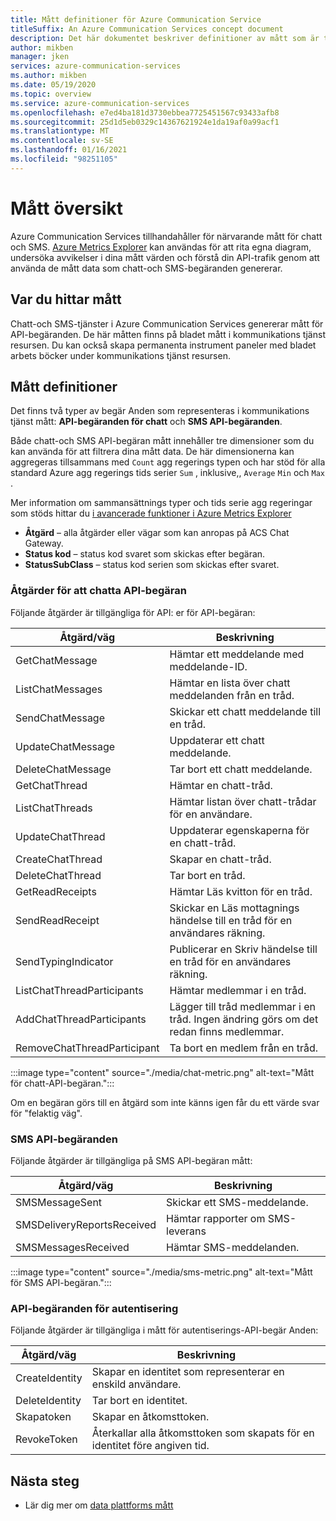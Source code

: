 ```yaml
---
title: Mått definitioner för Azure Communication Service
titleSuffix: An Azure Communication Services concept document
description: Det här dokumentet beskriver definitioner av mått som är tillgängliga i Azure Portal.
author: mikben
manager: jken
services: azure-communication-services
ms.author: mikben
ms.date: 05/19/2020
ms.topic: overview
ms.service: azure-communication-services
ms.openlocfilehash: e7ed4ba181d3730ebbea7725451567c93433afb8
ms.sourcegitcommit: 25d1d5eb0329c14367621924e1da19af0a99acf1
ms.translationtype: MT
ms.contentlocale: sv-SE
ms.lasthandoff: 01/16/2021
ms.locfileid: "98251105"
---
```

# <a name="metrics-overview"></a>Mått översikt

Azure Communication Services tillhandahåller för närvarande mått för chatt och SMS. [Azure Metrics Explorer](../../azure-monitor/platform/metrics-getting-started.md) kan användas för att rita egna diagram, undersöka avvikelser i dina mått värden och förstå din API-trafik genom att använda de mått data som chatt-och SMS-begäranden genererar.

## <a name="where-to-find-metrics"></a>Var du hittar mått

Chatt-och SMS-tjänster i Azure Communication Services genererar mått för API-begäranden. De här måtten finns på bladet mått i kommunikations tjänst resursen. Du kan också skapa permanenta instrument paneler med bladet arbets böcker under kommunikations tjänst resursen.

## <a name="metric-definitions"></a>Mått definitioner

Det finns två typer av begär Anden som representeras i kommunikations tjänst mått: **API-begäranden för chatt** och **SMS API-begäranden**.

Både chatt-och SMS API-begäran mått innehåller tre dimensioner som du kan använda för att filtrera dina mått data. De här dimensionerna kan aggregeras tillsammans med `Count` agg regerings typen och har stöd för alla standard Azure agg regerings tids serier `Sum` , inklusive,, `Average` `Min` och `Max` .

Mer information om sammansättnings typer och tids serie agg regeringar som stöds hittar du [i avancerade funktioner i Azure Metrics Explorer](../../azure-monitor/platform/metrics-charts.md#aggregation)

- **Åtgärd** – alla åtgärder eller vägar som kan anropas på ACS Chat Gateway.
- **Status kod** – status kod svaret som skickas efter begäran.
- **StatusSubClass** – status kod serien som skickas efter svaret. 


### <a name="chat-api-request-metric-operations"></a>Åtgärder för att chatta API-begäran

Följande åtgärder är tillgängliga för API: er för API-begäran:

| Åtgärd/väg    | Beskrivning                                                                                    |
| -------------------- | ---------------------------------------------------------------------------------------------- |
| GetChatMessage       | Hämtar ett meddelande med meddelande-ID. |
| ListChatMessages     | Hämtar en lista över chatt meddelanden från en tråd. |
| SendChatMessage      | Skickar ett chatt meddelande till en tråd. |
| UpdateChatMessage    | Uppdaterar ett chatt meddelande. |
| DeleteChatMessage    | Tar bort ett chatt meddelande. |
| GetChatThread        | Hämtar en chatt-tråd. |
| ListChatThreads      | Hämtar listan över chatt-trådar för en användare. |
| UpdateChatThread     | Uppdaterar egenskaperna för en chatt-tråd. |
| CreateChatThread     | Skapar en chatt-tråd. |
| DeleteChatThread     | Tar bort en tråd. |
| GetReadReceipts      | Hämtar Läs kvitton för en tråd. |
| SendReadReceipt      | Skickar en Läs mottagnings händelse till en tråd för en användares räkning. |
| SendTypingIndicator           | Publicerar en Skriv händelse till en tråd för en användares räkning. |
| ListChatThreadParticipants    | Hämtar medlemmar i en tråd. |
| AddChatThreadParticipants     | Lägger till tråd medlemmar i en tråd. Ingen ändring görs om det redan finns medlemmar. |
| RemoveChatThreadParticipant   | Ta bort en medlem från en tråd. |

:::image type="content" source="./media/chat-metric.png" alt-text="Mått för chatt-API-begäran.":::

Om en begäran görs till en åtgärd som inte känns igen får du ett värde svar för "felaktig väg".

### <a name="sms-api-requests"></a>SMS API-begäranden

Följande åtgärder är tillgängliga på SMS API-begäran mått:

| Åtgärd/väg    | Beskrivning                                                                                    |
| -------------------- | ---------------------------------------------------------------------------------------------- |
| SMSMessageSent       | Skickar ett SMS-meddelande. |
| SMSDeliveryReportsReceived     | Hämtar rapporter om SMS-leverans |
| SMSMessagesReceived      | Hämtar SMS-meddelanden. |


:::image type="content" source="./media/sms-metric.png" alt-text="Mått för SMS API-begäran.":::

### <a name="authentication-api-requests"></a>API-begäranden för autentisering

Följande åtgärder är tillgängliga i mått för autentiserings-API-begär Anden:

| Åtgärd/väg    | Beskrivning                                                                                    |
| -------------------- | ---------------------------------------------------------------------------------------------- |
| CreateIdentity       | Skapar en identitet som representerar en enskild användare. |
| DeleteIdentity       | Tar bort en identitet. |
| Skapatoken          | Skapar en åtkomsttoken. |
| RevokeToken          | Återkallar alla åtkomsttoken som skapats för en identitet före angiven tid. |

## <a name="next-steps"></a>Nästa steg

- Lär dig mer om [data plattforms mått](../../azure-monitor/platform/data-platform-metrics.md)
